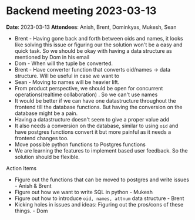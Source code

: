 # Backend meeting 2023-03-13

**Date**: 2023-03-13
**Attendees**: Anish, Brent, Dominkyas, Mukesh, Sean


- Brent - Having gone back and forth between oids and names, it looks like solving this issue or figuring our the solution won't be a easy and quick task. So we should be okay with having a data structure as mentioned by Dom in his email
- Dom - When will the tuple be converted.
- Brent - Have converter function that converts oid/names -> data structure. Will be useful in case we want to 
- Sean - Moving to names will be heavier lift.
- From product perspective, we should be open for concurrent operations(realtime collaboration) . So we can't use names
- It would be better if we can have one datastructure throughout the frontend till the database functions. But having the conversion on the database might be a pain.
- Having a datastructure doesn't seem to give a proper value add
- It also needs a conversion on the database, similar to using `oid` and have postgres functions convert it but more painful as it needs a frontend changes too.
- Move possible python functions to Postgres functions
- We are learning the features to implement based user feedback. So the solution should be flexible. 

Action Items
- Figure out the functions that can be moved to postgres and write issues - Anish & Brent
- Figure out how we want to write SQL in python - Mukesh
- Figure out how to introduce `oid, names, attnum` data structure - Brent
- Kicking holes in issues and ideas: Figuring out the pros/cons of these things. - Dom 